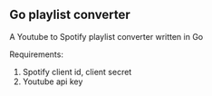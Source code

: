 ## Go playlist converter

A Youtube to Spotify playlist converter written in Go

Requirements:
1. Spotify client id, client secret
2. Youtube api key
